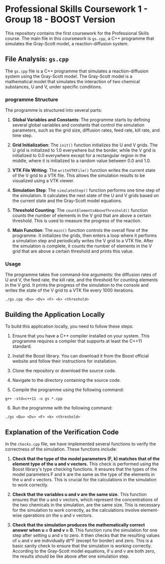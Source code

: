 # Professional Skills Coursework 1 - Group 18 - BOOST Version

This repository contains the first coursework for the Professional Skills course. The main file in this coursework is `gs.cpp`, a C++ programme that simulates the Gray-Scott model, a reaction-diffusion system.

## File Analysis: `gs.cpp`

The `gs.cpp` file is a C++ programme that simulates a reaction-diffusion system using the Gray-Scott model. The Gray-Scott model is a mathematical model that simulates the interaction of two chemical substances, U and V, under specific conditions.

### programme Structure

The programme is structured into several parts:

1. **Global Variables and Constants**: The programme starts by defining several global variables and constants that control the simulation parameters, such as the grid size, diffusion rates, feed rate, kill rate, and time step.

2. **Grid Initialization**: The `init()` function initializes the U and V grids. The U grid is initialized to 1.0 everywhere but the border, while the V grid is initialized to 0.0 everywhere except for a rectangular region in the middle, where it is initialized to a random value between 0.0 and 1.0.

3. **VTK File Writing**: The `writeVTKFile()` function writes the current state of the V grid to a VTK file. This allows the simulation results to be visualized using a VTK viewer.

4. **Simulation Step**: The `simulateStep()` function performs one time step of the simulation. It calculates the next state of the U and V grids based on the current state and the Gray-Scott model equations.

5. **Threshold Counting**: The `countElementsAboveThreshold()` function counts the number of elements in the V grid that are above a certain threshold. This is used to measure the progress of the reaction.

6. **Main Function**: The `main()` function controls the overall flow of the programme. It initializes the grids, then enters a loop where it performs a simulation step and periodically writes the V grid to a VTK file. After the simulation is complete, it counts the number of elements in the V grid that are above a certain threshold and prints this value.

### Usage

The programme takes five command-line arguments: the diffusion rates of U and V, the feed rate, the kill rate, and the threshold for counting elements in the V grid. It prints the progress of the simulation to the console and writes the state of the V grid to a VTK file every 1000 iterations.

`./gs.cpp <Du> <Dv> <F> <k> <threshold>`

## Building the Application Locally

To build this application locally, you need to follow these steps:

1. Ensure that you have a C++ compiler installed on your system. This programme requires a compiler that supports at least the C++11 standard.

2. Install the Boost library. You can download it from the Boost official website and follow their instructions for installation.

3. Clone the repository or download the source code.

4. Navigate to the directory containing the source code.

5. Compile the programme using the following command:

`g++ -std=c++11 -o gs *.cpp`

6. Run the programme with the following command:

`./gs <Du> <Dv> <F> <k> <threshold>`

## Explanation of the Verification Code

In the `checks.cpp` file, we have implemented several functions to verify the correctness of the simulation. These functions include:

1. **Check that the type of the model parameters (F, k) matches that of the element type of the u and v vectors.**
This check is performed using the Boost library's type checking functions. It ensures that the types of the model parameters F and k are the same as the type of the elements in the u and v vectors. This is crucial for the calculations in the simulation to work correctly.

2. **Check that the variables u and v are the same size.**
This function ensures that the u and v vectors, which represent the concentrations of the two chemicals in the simulation, are the same size. This is necessary for the simulation to work correctly, as the calculations involve element-wise operations on the u and v vectors.

3. **Check that the simulation produces the mathematically correct answer when u = 0 and v = 0.**
This function runs the simulation for one step after setting u and v to zero. It then checks that the resulting values of u and v are individually dt\*F (except for border) and zero. This is a basic sanity check to ensure that the simulation is working correctly. According to the Gray-Scott model equations, if u and v are both zero, the results should be like above after one simulation step.
